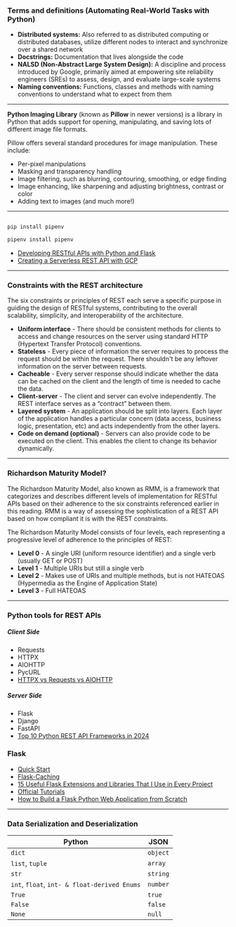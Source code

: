 ### Terms and definitions (Automating Real-World Tasks with Python)

- **Distributed systems:** Also referred to as distributed computing or distributed databases, utilize different nodes to interact and synchronize over a shared network
- **Docstrings:** Documentation that lives alongside the code
- **NALSD (Non-Abstract Large System Design):** A discipline and process introduced by Google, primarily aimed at empowering site reliability engineers (SREs) to assess, design, and evaluate large-scale systems
- **Naming conventions:** Functions, classes and methods with naming conventions to understand what to expect from them

---

**Python Imaging Library** (known as **Pillow** in newer versions) is a library in Python that adds support for opening, manipulating, and saving lots of different image file formats.

Pillow offers several standard procedures for image manipulation. These include:

- Per-pixel manipulations
- Masking and transparency handling
- Image filtering, such as blurring, contouring, smoothing, or edge finding
- Image enhancing, like sharpening and adjusting brightness, contrast or color
- Adding text to images (and much more!)

---

```bash

pip install pipenv

pipenv install pipenv

```

- [Developing RESTful APIs with Python and Flask](https://auth0.com/blog/developing-restful-apis-with-python-and-flask/)
- [Creating a Serverless REST API with GCP](https://medium.com/mdblog/creating-a-serverless-rest-api-with-gcp-32cc62188a03)

---

### Constraints with the REST architecture

The six constraints or principles of REST each serve a specific purpose in guiding the design of RESTful systems, contributing to the overall scalability, simplicity, and interoperability of the architecture.

- **Uniform interface** - There should be consistent methods for clients to access and change resources on the server using standard HTTP (Hypertext Transfer Protocol) conventions.
- **Stateless** - Every piece of information the server requires to process the request should be within the request. There shouldn't be any leftover information on the server between requests.
- **Cacheable** - Every server response should indicate whether the data can be cached on the client and the length of time is needed to cache the data.
- **Client-server** - The client and server can evolve independently. The REST interface serves as a “contract” between them.
- **Layered system** - An application should be split into layers. Each layer of the application handles a particular concern (data access, business logic, presentation, etc) and acts independently from the other layers.
- **Code on demand (optional)** - Servers can also provide code to be executed on the client. This enables the client to change its behavior dynamically.

---

### Richardson Maturity Model?

The Richardson Maturity Model, also known as RMM, is a framework that categorizes and describes different levels of implementation for RESTful APIs based on their adherence to the six constraints referenced earlier in this reading. RMM is a way of assessing the sophistication of a REST API based on how compliant it is with the REST constraints.

The Richardson Maturity Model consists of four levels, each representing a progressive level of adherence to the principles of REST:

- **Level 0** - A single URI (uniform resource identifier) and a single verb (usually GET or POST)
- **Level 1** - Multiple URIs but still a single verb
- **Level 2** - Makes use of URIs and multiple methods, but is not HATEOAS (Hypermedia as the Engine of Application State)
- **Level 3** - Full HATEOAS

---

### Python tools for REST APIs

##### Client Side

- Requests
- HTTPX
- AIOHTTP
- PycURL
- [HTTPX vs Requests vs AIOHTTP](https://oxylabs.io/blog/httpx-vs-requests-vs-aiohttp)

##### Server Side

- Flask
- Django
- FastAPI
- [Top 10 Python REST API Frameworks in 2024](https://www.browserstack.com/guide/top-python-rest-api-frameworks)

### Flask

- [Quick Start](https://flask.palletsprojects.com/en/stable/quickstart/)
- [Flask-Caching](https://flask-caching.readthedocs.io/en/latest/)
- [15 Useful Flask Extensions and Libraries That I Use in Every Project](https://nickjanetakis.com/blog/15-useful-flask-extensions-and-libraries-that-i-use-in-every-project)
- [Official Tutorials](https://flask.palletsprojects.com/en/stable/tutorial/)
- [How to Build a Flask Python Web Application from Scratch](https://www.digitalocean.com/community/tutorials/how-to-make-a-web-application-using-flask-in-python-3)

---

### Data Serialization and Deserialization

| **Python**                                   | **JSON** |
| -------------------------------------------- | -------- |
| `dict`                                       | `object` |
| `list`, `tuple`                              | `array`  |
| `str`                                        | `string` |
| `int`, `float`, `int- & float-derived Enums` | `number` |
| `True`                                       | `true`   |
| `False`                                      | `false`  |
| `None`                                       | `null`   |
